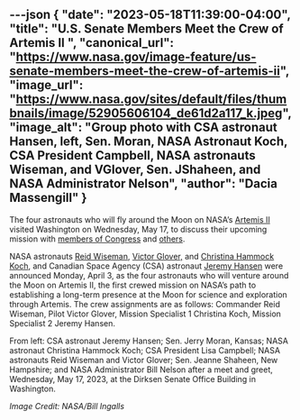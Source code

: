 ---json
{
  "date": "2023-05-18T11:39:00-04:00",
  "title": "U.S. Senate Members Meet the Crew of Artemis II ",
  "canonical_url": "https://www.nasa.gov/image-feature/us-senate-members-meet-the-crew-of-artemis-ii",
  "image_url": "https://www.nasa.gov/sites/default/files/thumbnails/image/52905606104_de61d2a117_k.jpeg",
  "image_alt": "Group photo with CSA astronaut Hansen, left, Sen. Moran, NASA Astronaut Koch, CSA President Campbell, NASA astronauts Wiseman, and VGlover, Sen. JShaheen, and NASA Administrator Nelson",
  "author": "Dacia Massengill"
}
---

The four astronauts who will fly around the Moon on NASA’s [Artemis II](https://www.nasa.gov/artemis-ii) visited Washington on Wednesday, May 17, to discuss their upcoming mission with [members of Congress](https://www.flickr.com/photos/nasahqphoto/albums/72177720308351190) and [others](https://www.flickr.com/photos/nasahqphoto/albums/72177720308356522).

  
NASA astronauts [Reid Wiseman](https://www.nasa.gov/astronauts/biographies/reid-g-wiseman), [Victor Glover,](https://www.nasa.gov/astronauts/biographies/victor-j-glover) and [Christina Hammock Koch](https://www.nasa.gov/astronauts/biographies/christina-h-koch), and Canadian Space Agency (CSA) astronaut [Jeremy Hansen](https://www.asc-csa.gc.ca/eng/astronauts/canadian/active/bio-jeremy-hansen.asp) were announced Monday, April 3, as the four astronauts who will venture around the Moon on Artemis II, the first crewed mission on NASA’s path to establishing a long-term presence at the Moon for science and exploration through Artemis. The crew assignments are as follows: Commander Reid Wiseman, Pilot Victor Glover, Mission Specialist 1 Christina Koch, Mission Specialist 2 Jeremy Hansen.

  
From left: CSA astronaut Jeremy Hansen; Sen. Jerry Moran, Kansas; NASA astronaut Christina Hammock Koch; CSA President Lisa Campbell; NASA astronauts Reid Wiseman and Victor Glover; Sen. Jeanne Shaheen, New Hampshire; and NASA Administrator Bill Nelson after a meet and greet, Wednesday, May 17, 2023, at the Dirksen Senate Office Building in Washington.

_Image Credit: NASA/Bill Ingalls_
